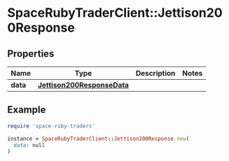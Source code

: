 # SpaceRubyTraderClient::Jettison200Response

## Properties

| Name | Type | Description | Notes |
| ---- | ---- | ----------- | ----- |
| **data** | [**Jettison200ResponseData**](Jettison200ResponseData.md) |  |  |

## Example

```ruby
require 'space-ruby-traders'

instance = SpaceRubyTraderClient::Jettison200Response.new(
  data: null
)
```

